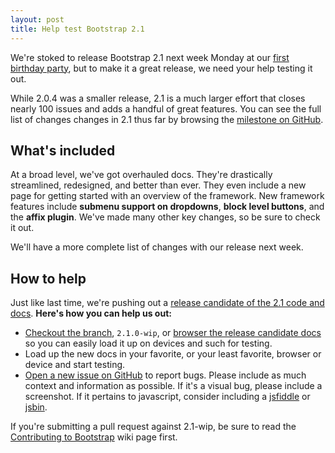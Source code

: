```yaml
---
layout: post
title: Help test Bootstrap 2.1
---
```


We're stoked to release Bootstrap 2.1 next week Monday at our [first birthday party](http://twitter-bootstrap-birthday.eventbrite.com/), but to make it a great release, we need your help testing it out.

While 2.0.4 was a smaller release, 2.1 is a much larger effort that closes nearly 100 issues and adds a handful of great features. You can see the full list of changes changes in 2.1 thus far by browsing the [milestone on GitHub](https://github.com/twitter/bootstrap/issues?milestone=7&page=1&state=closed).

## What's included

At a broad level, we've got overhauled docs. They're drastically streamlined, redesigned, and better than ever. They even include a new page for getting started with an overview of the framework. New framework features include **submenu support on dropdowns**, **block level buttons**, and the **affix plugin**. We've made many other key changes, so be sure to check it out.

We'll have a more complete list of changes with our release next week.

## How to help

Just like last time, we're pushing out a [release candidate of the 2.1 code and docs](http://rc.getbootstrap.com). **Here's how you can help us out:**

- [Checkout the branch](https://github.com/twitter/bootstrap/tree/2.1.0-wip), `2.1.0-wip`, or [browser the release candidate docs](http://rc.getbootstrap.com) so you can easily load it up on devices and such for testing.
- Load up the new docs in your favorite, or your least favorite, browser or device and start testing.
- [Open a new issue on GitHub](https://github.com/twitter/bootstrap/issues?sort=created&direction=desc&state=open) to report bugs. Please include as much context and information as possible. If it's a visual bug, please include a screenshot. If it pertains to javascript, consider including a [jsfiddle](http://jsfiddle.net) or [jsbin](http://jsbin.com).

If you're submitting a pull request against 2.1-wip, be sure to read the [Contributing to Bootstrap](https://github.com/twitter/bootstrap/wiki/Contributing-to-Bootstrap) wiki page first.
